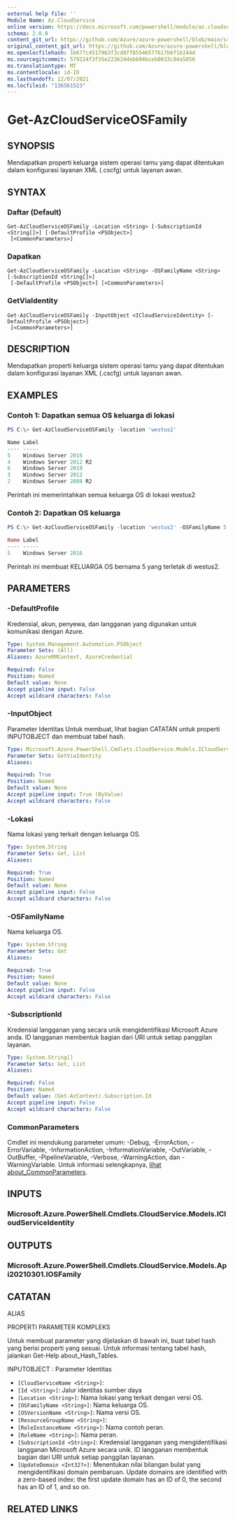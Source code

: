 ```yaml
---
external help file: ''
Module Name: Az.CloudService
online version: https://docs.microsoft.com/powershell/module/az.cloudservice/get-azcloudserviceosfamily
schema: 2.0.0
content_git_url: https://github.com/Azure/azure-powershell/blob/main/src/CloudService/help/Get-AzCloudServiceOSFamily.md
original_content_git_url: https://github.com/Azure/azure-powershell/blob/main/src/CloudService/help/Get-AzCloudServiceOSFamily.md
ms.openlocfilehash: 1b677c4517963f3cd8ff85546577617b6f1b244d
ms.sourcegitcommit: 579224f3f35e223624deb694bceb0033c84a5856
ms.translationtype: MT
ms.contentlocale: id-ID
ms.lasthandoff: 12/07/2021
ms.locfileid: "136561523"
---
```

# Get-AzCloudServiceOSFamily

## SYNOPSIS
Mendapatkan properti keluarga sistem operasi tamu yang dapat ditentukan dalam konfigurasi layanan XML (.cscfg) untuk layanan awan.

## SYNTAX

### Daftar (Default)
```
Get-AzCloudServiceOSFamily -Location <String> [-SubscriptionId <String[]>] [-DefaultProfile <PSObject>]
 [<CommonParameters>]
```

### Dapatkan
```
Get-AzCloudServiceOSFamily -Location <String> -OSFamilyName <String> [-SubscriptionId <String[]>]
 [-DefaultProfile <PSObject>] [<CommonParameters>]
```

### GetViaIdentity
```
Get-AzCloudServiceOSFamily -InputObject <ICloudServiceIdentity> [-DefaultProfile <PSObject>]
 [<CommonParameters>]
```

## DESCRIPTION
Mendapatkan properti keluarga sistem operasi tamu yang dapat ditentukan dalam konfigurasi layanan XML (.cscfg) untuk layanan awan.

## EXAMPLES

### Contoh 1: Dapatkan semua OS keluarga di lokasi
```powershell
PS C:\> Get-AzCloudServiceOSFamily -location 'westus2'

Name Label
---- -----
5    Windows Server 2016
4    Windows Server 2012 R2
6    Windows Server 2019
3    Windows Server 2012
2    Windows Server 2008 R2
```

Perintah ini memerintahkan semua keluarga OS di lokasi westus2

### Contoh 2: Dapatkan OS keluarga
```powershell
PS C:\> Get-AzCloudServiceOSFamily -location 'westus2' -OSFamilyName 5

Name Label
---- -----
5    Windows Server 2016
```

Perintah ini membuat KELUARGA OS bernama 5 yang terletak di westus2.

## PARAMETERS

### -DefaultProfile
Kredensial, akun, penyewa, dan langganan yang digunakan untuk komunikasi dengan Azure.

```yaml
Type: System.Management.Automation.PSObject
Parameter Sets: (All)
Aliases: AzureRMContext, AzureCredential

Required: False
Position: Named
Default value: None
Accept pipeline input: False
Accept wildcard characters: False
```

### -InputObject
Parameter Identitas Untuk membuat, lihat bagian CATATAN untuk properti INPUTOBJECT dan membuat tabel hash.

```yaml
Type: Microsoft.Azure.PowerShell.Cmdlets.CloudService.Models.ICloudServiceIdentity
Parameter Sets: GetViaIdentity
Aliases:

Required: True
Position: Named
Default value: None
Accept pipeline input: True (ByValue)
Accept wildcard characters: False
```

### -Lokasi
Nama lokasi yang terkait dengan keluarga OS.

```yaml
Type: System.String
Parameter Sets: Get, List
Aliases:

Required: True
Position: Named
Default value: None
Accept pipeline input: False
Accept wildcard characters: False
```

### -OSFamilyName
Nama keluarga OS.

```yaml
Type: System.String
Parameter Sets: Get
Aliases:

Required: True
Position: Named
Default value: None
Accept pipeline input: False
Accept wildcard characters: False
```

### -SubscriptionId
Kredensial langganan yang secara unik mengidentifikasi Microsoft Azure anda.
ID langganan membentuk bagian dari URI untuk setiap panggilan layanan.

```yaml
Type: System.String[]
Parameter Sets: Get, List
Aliases:

Required: False
Position: Named
Default value: (Get-AzContext).Subscription.Id
Accept pipeline input: False
Accept wildcard characters: False
```

### CommonParameters
Cmdlet ini mendukung parameter umum: -Debug, -ErrorAction, -ErrorVariable, -InformationAction, -InformationVariable, -OutVariable, -OutBuffer, -PipelineVariable, -Verbose, -WarningAction, dan -WarningVariable. Untuk informasi selengkapnya, [lihat about_CommonParameters](http://go.microsoft.com/fwlink/?LinkID=113216).

## INPUTS

### Microsoft.Azure.PowerShell.Cmdlets.CloudService.Models.ICloudServiceIdentity

## OUTPUTS

### Microsoft.Azure.PowerShell.Cmdlets.CloudService.Models.Api20210301.IOSFamily

## CATATAN

ALIAS

PROPERTI PARAMETER KOMPLEKS

Untuk membuat parameter yang dijelaskan di bawah ini, buat tabel hash yang berisi properti yang sesuai. Untuk informasi tentang tabel hash, jalankan Get-Help about_Hash_Tables.


INPUTOBJECT <ICloudServiceIdentity> : Parameter Identitas
  - `[CloudServiceName <String>]`: 
  - `[Id <String>]`: Jalur identitas sumber daya
  - `[Location <String>]`: Nama lokasi yang terkait dengan versi OS.
  - `[OSFamilyName <String>]`: Nama keluarga OS.
  - `[OSVersionName <String>]`: Nama versi OS.
  - `[ResourceGroupName <String>]`: 
  - `[RoleInstanceName <String>]`: Nama contoh peran.
  - `[RoleName <String>]`: Nama peran.
  - `[SubscriptionId <String>]`: Kredensial langganan yang mengidentifikasi langganan Microsoft Azure secara unik. ID langganan membentuk bagian dari URI untuk setiap panggilan layanan.
  - `[UpdateDomain <Int32?>]`: Menentukan nilai bilangan bulat yang mengidentifikasi domain pembaruan. Update domains are identified with a zero-based index: the first update domain has an ID of 0, the second has an ID of 1, and so on.

## RELATED LINKS

